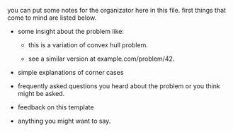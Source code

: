 you can put some notes for the organizator here in this file.
first things that come to mind are listed below.

- some insight about the problem like:

    - this is a variation of convex hull problem.

    - see a similar version at example.com/problem/42.

- simple explanations of corner cases

- frequently asked questions you heard about the problem or you think might be
  asked.

- feedback on this template

- anything you might want to say.

